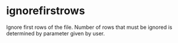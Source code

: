 # ignorefirstrows
Ignore first rows of the file. Number of rows that must be ignored is determined by parameter given by user.
